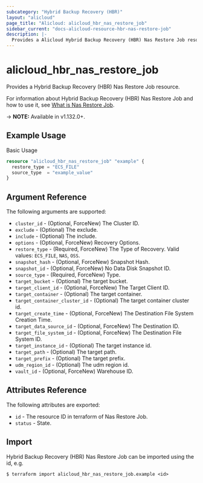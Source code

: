 ```yaml
---
subcategory: "Hybrid Backup Recovery (HBR)"
layout: "alicloud"
page_title: "Alicloud: alicloud_hbr_nas_restore_job"
sidebar_current: "docs-alicloud-resource-hbr-nas-restore-job"
description: |-
  Provides a Alicloud Hybrid Backup Recovery (HBR) Nas Restore Job resource.
---
```


# alicloud\_hbr\_nas\_restore\_job

Provides a Hybrid Backup Recovery (HBR) Nas Restore Job resource.

For information about Hybrid Backup Recovery (HBR) Nas Restore Job and how to use it, see [What is Nas Restore Job](https://help.aliyun.com/).

-> **NOTE:** Available in v1.132.0+.

## Example Usage

Basic Usage

```terraform
resource "alicloud_hbr_nas_restore_job" "example" {
  restore_type = "ECS_FILE"
  source_type  = "example_value"
}

```

## Argument Reference

The following arguments are supported:

* `cluster_id` - (Optional, ForceNew) The Cluster ID.
* `exclude` - (Optional) The exclude.
* `include` - (Optional) The include.
* `options` - (Optional, ForceNew) Recovery Options.
* `restore_type` - (Required, ForceNew) The Type of Recovery. Valid values: `ECS_FILE`, `NAS`, `OSS`.
* `snapshot_hash` - (Optional, ForceNew) Snapshot Hash.
* `snapshot_id` - (Optional, ForceNew) No Data Disk Snapshot ID.
* `source_type` - (Required, ForceNew) Type.
* `target_bucket` - (Optional) The target bucket.
* `target_client_id` - (Optional, ForceNew) The Target Client ID.
* `target_container` - (Optional) The target container.
* `target_container_cluster_id` - (Optional) The target container cluster id.
* `target_create_time` - (Optional, ForceNew) The Destination File System Creation Time.
* `target_data_source_id` - (Optional, ForceNew) The Destination ID.
* `target_file_system_id` - (Optional, ForceNew) The Destination File System ID.
* `target_instance_id` - (Optional) The target instance id.
* `target_path` - (Optional) The target path.
* `target_prefix` - (Optional) The target prefix.
* `udm_region_id` - (Optional) The udm region id.
* `vault_id` - (Optional, ForceNew) Warehouse ID.

## Attributes Reference

The following attributes are exported:

* `id` - The resource ID in terraform of Nas Restore Job.
* `status` - State.

## Import

Hybrid Backup Recovery (HBR) Nas Restore Job can be imported using the id, e.g.

```
$ terraform import alicloud_hbr_nas_restore_job.example <id>
```